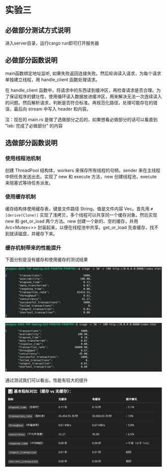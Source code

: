 # 实验三

## 必做部分测试方式说明

进入server目录，运行cargo run即可打开服务器

## 必做部分函数说明

main函数绑定地址监听, 如果失败返回连接失败。然后轮询读入请求，为每个请求单独建立线程，用 handle_client 函数处理请求。

在 handle_client 函数中，将请求中的东西读到缓冲区，再检查请求是否合理。为了保证程序的健壮性，使用循环读入数据放进缓冲区，用来解决无法一次连续读入的问题。然后解析请求，判断是否符合标准。再规范化路径，处理可能存在的错误，最后向 stream 中写入 header 和内容。

注：现在的 main.rs 是做了选做部分之后的，如果想看必做部分的话可以看直到 "lab: 完成了必做部分" 的内容

## 选做部分函数说明

### 使用线程池机制

创建 ThreadPool 结构体，workers 来保存所有线程的句柄，sender 来在主线程中把任务发送出去。实现了 new 和 execute 方法，new 创建线程池，execute 来阻塞式等待任务派发。

### 使用缓存机制

缓存结构体使用缓存表，键是文件路径 String，值是文件内容 Vec<u8>。首先用 `#[derive(Clone)]` 实现了浅拷贝，多个线程可以共享同一个缓存对象。然后实现 new 和 get_or_load 两个方法。new 创建一个新的、空的缓存，并用 Arc<Mutex<>> 封装起来，以便在线程池中共享。get_or_load 先查缓存，找不到就读磁盘，并缓存下来。

### 缓存机制带来的性能提升

下面分别是没有缓存和使用缓存的测试结果

![没有缓存的测试结果](https://github.com/Parfait5/osh-2025-labs/blob/master/lab3/server/figs/NoCache.png)

![使用缓存的测试结果](https://github.com/Parfait5/osh-2025-labs/blob/master/lab3/server/figs/WithCache.png)

通过测试我们可以看出，性能有较大的提升

![测试分析](https://github.com/Parfait5/osh-2025-labs/blob/master/lab3/server/figs/Test.png)
